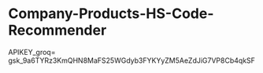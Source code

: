 # Company-Products-HS-Code-Recommender
APIKEY_groq= 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